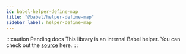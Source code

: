 ```yaml
---
id: babel-helper-define-map
title: "@babel/helper-define-map"
sidebar_label: helper-define-map
---
```


:::caution Pending docs
This library is an internal Babel helper. You can check out the [source](https://github.com/babel/babel/tree/main/packages/babel-helper-define-map) here.
:::
